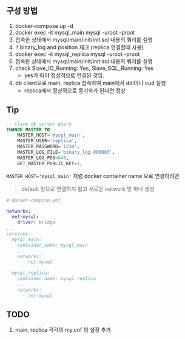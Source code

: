 ## 구성 방법

1. docker-compose up -d
2. docker exec -it mysql_main mysql -uroot -proot
3. 접속한 상태에서 mysql/main/init/init.sql 내용의 쿼리를 실행
4. !! binary_log and position 체크 (replica 연결할때 사용)
5. docker exec -it mysql_replica mysql -uroot -proot
6. 접속한 상태에서 mysql/main/init/init.sql 내용의 쿼리를 실행
7. check Slave_IO_Running: Yes, Slave_SQL_Running: Yes 
    - yes가 떠야 정상적으로 연결된 것임.
8. db client으로 main, replica 접속하여 main에서 ddl이나 cud 실행
    - replica에서 정상적으로 동기화가 된다면 정상


## Tip
```sql
-- slave db server query
CHANGE MASTER TO
    MASTER_HOST='mysql_main',
    MASTER_USER='replica',
    MASTER_PASSWORD='1234',
    MASTER_LOG_FILE='binary_log.000003',
    MASTER_LOG_POS=848,
    GET_MASTER_PUBLIC_KEY=1;
```
`MASTER_HOST='mysql_main'` 처럼 docker container name 으로 연결하려면   
> default 망으로 연결하지 말고 새로운 network 망 하나 생성 

```yml
# docker-compose.yml

networks:
  net-mysql:
    driver: bridge
...
services:
  mysql_main:
    container_name: mysql_main
    ...
    networks:
      - net-mysql

  mysql_replica:
    container_name: mysql_replica
    ...
    networks:
      - net-mysql
```

## TODO
1. main, replica 각각의 my.cnf 의 설정 추가
